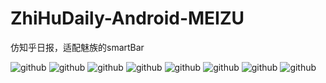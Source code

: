 ZhiHuDaily-Android-MEIZU
========================

仿知乎日报，适配魅族的smartBar

![github](extra/1.jpg "github") 
![github](extra/1.jpg "github") 
![github](extra/1.jpg "github") 
![github](extra/1.jpg "github") 
![github](extra/1.jpg "github") 
![github](extra/1.jpg "github") 
![github](extra/1.jpg "github") 
![github](extra/1.jpg "github") 
